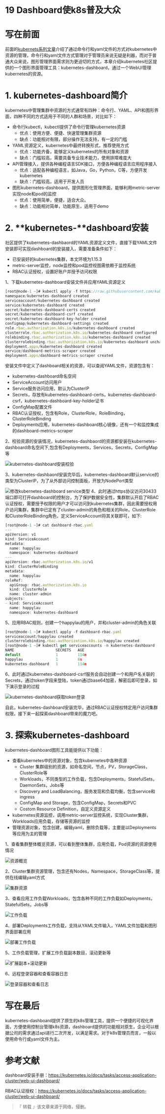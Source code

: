 # 19 Dashboard使k8s普及大众






# 写在前面

前面的[kubernets系列文章]()介绍了通过命令行和yaml文件的方式对kubernetes中资源的管理，命令行和yaml文件方式管理对于管理员来说无疑是利器，而对于普通大众来说，图形管理界面需求则为更迫切的方式，本章介绍kubernetes社区提供的一个图形界面管理工具：kubernetes-dashboard，通过一个WebUI管理kubernetes的资源。

# 1. kubernetes-dashboard简介

kubernetes中管理集群中资源的方式通常有四种：命令行、YAML、API和图形界面，四种不同的方式适用于不同的人群和场景，对比如下：

- 命令行kubectl，kubectl提供了命令行管理kubernetes资源
  - 优点：使用方便、便捷、快速管理集群资源
  - 缺点：功能相对有限，部分操作无法支持，有一定的门槛
- YAML资源定义，kubernetes中最终转换形式，推荐使用方式
  - 优点：功能齐备，能够定义kubernetes的所有对象和资源
  - 缺点：门槛较高，需要具备专业技术能力，使用排障难度大
- API管理接入，提供各种编程语言SDK接口，方便各种编程语言应用程序接入
  - 优点：适配各种编程语言，如Java，Go，Python，C等，方便开发kubernetes
  - 缺点：门槛较高，适用于开发人员
- 图形kubernetes-dashboard，提供图形化管理界面，能够利用metric-server实现node和pod的监控
  - 优点：使用简单，便捷，适合大众。
  - 缺点：功能相对简单，功能原生，适用于demo

# 2. **kubernetes-**dashboard安装

社区提供了kubernetes-dashbaord的YAML资源定义文件，直接下载YAML文件安装即可实现dashboard的安装接入，需要准备条件如下：

- 已安装好的kubernetes集群，本文环境为1.15.3
- metric-server监控，node监控和pod监控视图需依赖于监控系统
- RBAC认证授权，设置好账户并授予访问权限

1、下载kubernetes-dashboard安装文件并应用YAML资源定义

```js
[root@node-1 ~]# kubectl apply -f https://raw.githubusercontent.com/kubernetes/dashboard/v2.0.0-beta8/aio/deploy/recommended.yaml
namespace/kubernetes-dashboard created
serviceaccount/kubernetes-dashboard created
service/kubernetes-dashboard created
secret/kubernetes-dashboard-certs created
secret/kubernetes-dashboard-csrf created
secret/kubernetes-dashboard-key-holder created
configmap/kubernetes-dashboard-settings created
role.rbac.authorization.k8s.io/kubernetes-dashboard created
clusterrole.rbac.authorization.k8s.io/kubernetes-dashboard configured
rolebinding.rbac.authorization.k8s.io/kubernetes-dashboard created
clusterrolebinding.rbac.authorization.k8s.io/kubernetes-dashboard unchanged
deployment.apps/kubernetes-dashboard created
service/dashboard-metrics-scraper created
deployment.apps/dashboard-metrics-scraper created
```

安装文件中定义了dashboard相关的资源，可以查阅YAML文件，资源包含有：

- kubernetes-dashboard命名空间
- ServiceAccount访问用户
- Service服务访问应用，默认为ClusterIP
- Secrets，存放有kubernetes-dashboard-certs，kubernetes-dashboard-csrf，kubernetes-dashboard-key-holder证书
- ConfigMap配置文件
- RBAC认证授权，包含有Role，ClusterRole，RoleBinding，ClusterRoleBinding
- Deployments应用，kubernetes-dashboard核心镜像，还有一个和监控集成的dashboard-metrics-scraper

2、校验资源的安装情况，kubernetes-dashbaord的资源都安装在kubernetes-dashboard命名空间下,包含有Deployments，Services，Secrets，ConfigMap等

![kubernetes-dashboard安装校验](http://agou-ops-file.oss-cn-shanghai.aliyuncs.com/blog-images/k8s%E5%9F%BA%E7%A1%80/kubernetes%E7%B3%BB%E5%88%97%E6%95%99%E7%A8%8B(%E4%BA%8C%E5%8D%81%E4%B8%80)dashboard%E4%BD%BFk8s%E6%99%AE%E5%8F%8A%E5%A4%A7%E4%BC%97/1%20-%20qfgj5u3014.gif)

3、kubernetes-dashbaord安装完毕后，kubernetes-dashboard默认service的类型为ClusterIP，为了从外部访问控制面板，开放为NodePort类型

![修改kubernetes-dashboard service类型](http://agou-ops-file.oss-cn-shanghai.aliyuncs.com/blog-images/k8s%E5%9F%BA%E7%A1%80/kubernetes%E7%B3%BB%E5%88%97%E6%95%99%E7%A8%8B(%E4%BA%8C%E5%8D%81%E4%B8%80)dashboard%E4%BD%BFk8s%E6%99%AE%E5%8F%8A%E5%A4%A7%E4%BC%97/2%20-%20hdifejzdkg.gif)
4、此时通过https协议访问30433端口即可打开dashboard的控制台，为了保护数据安全性，集群默认开启了RBAC认证授权，需要授予权限的用户才可以访问到kubernetes集群，因此需要授权用户访问集群，集群中已定有了cluster-admin的角色和相关的Role，ClusterRole和ClusterRoleBinding角色，定义ServiceAccount将其关联即可，如下:

```js
[root@node-1 ~]# cat dashboard-rbac.yaml 
---
apiVersion: v1
kind: ServiceAccount
metadata:
  name: happylau 
  namespace: kubernetes-dashboard
---
apiVersion: rbac.authorization.k8s.io/v1
kind: ClusterRoleBinding
metadata:
  name: happylau
roleRef:
  apiGroup: rbac.authorization.k8s.io
  kind: ClusterRole
  name: cluster-admin
subjects:
- kind: ServiceAccount
  name: happylau 
  namespace: kubernetes-dashboard
```

5、应用RBAC规则，创建一个happylau的用户，并和cluster-admin的角色关联

```js
[root@node-1 ~]# kubectl apply -f dashboard-rbac.yaml 
serviceaccount/happylau created
clusterrolebinding.rbac.authorization.k8s.io/happylau created
[root@node-1 ~]# kubectl get serviceaccounts -n kubernetes-dashboard 
NAME                   SECRETS   AGE
default                1         114m
happylau               1         8s
kubernetes-dashboard   1         114m
```

6、此时通过kubernetes-dashboard-csrf服务会自动创建一个和用户名关联的Secrets，通过token字段来登陆，token通过base64加密，解密后即可登录，如下演示登录的过程

![kubernetes-dashboard获取token登录](http://agou-ops-file.oss-cn-shanghai.aliyuncs.com/blog-images/k8s%E5%9F%BA%E7%A1%80/kubernetes%E7%B3%BB%E5%88%97%E6%95%99%E7%A8%8B(%E4%BA%8C%E5%8D%81%E4%B8%80)dashboard%E4%BD%BFk8s%E6%99%AE%E5%8F%8A%E5%A4%A7%E4%BC%97/3%20-%20gkqlkgm9gd.gif)

自此，kubernetes-dashboard安装完毕，通过RBAC认证授权特定用户访问集群权限，接下来一起探索dashboard带来的魔力吧。

# 3. 探索**kubernetes-dashboard**

kubernetes-dashboard图形工具能提供以下功能：

- 查看kubernetes中的资源对象，包含kubernetes中各种资源
  - Cluster  集群级别的资源，如命名空间，节点，PV，StorageClass，ClusterRole等
  - Workloads，不同类型的工作负载，包含Deployments，StatefulSets，DaemonSets，Jobs等
  - Discovery and LoadBalancing，服务发现和负载均衡，包含service和ingress
  - ConfigMap and Storage，包含ConfigMap，Secrets和PVC
  - Costom Resource Definition，自定义资源定义
- kubernetes资源监控，调用metric-server监控系统，实现Cluster集群，Workloads应用负载，存储等资源的监控
- 管理资源对象，包含创建，编辑yaml，删除负载等，主要是以Deployments等应用为主的管理

1、查看集群整体概览资源，可以看到整体集群，应用负载，Pod资源的资源使用情况

![资源概览](http://agou-ops-file.oss-cn-shanghai.aliyuncs.com/blog-images/k8s%E5%9F%BA%E7%A1%80/kubernetes%E7%B3%BB%E5%88%97%E6%95%99%E7%A8%8B(%E4%BA%8C%E5%8D%81%E4%B8%80)dashboard%E4%BD%BFk8s%E6%99%AE%E5%8F%8A%E5%A4%A7%E4%BC%97/4%20-%20rulsbe0plr.gif)

2、Cluster集群资源管理，包含还有Nodes，Namespace，StorageClass等，提供在线编辑yaml方式

![集群资源](http://agou-ops-file.oss-cn-shanghai.aliyuncs.com/blog-images/k8s%E5%9F%BA%E7%A1%80/kubernetes%E7%B3%BB%E5%88%97%E6%95%99%E7%A8%8B(%E4%BA%8C%E5%8D%81%E4%B8%80)dashboard%E4%BD%BFk8s%E6%99%AE%E5%8F%8A%E5%A4%A7%E4%BC%97/5%20-%20hrg1tbf83c.gif)

3、查看应用工作负载Workloads，包含各种不同的工作负载如Deployments，StatefulSets，Jobs等

![工作负载](http://agou-ops-file.oss-cn-shanghai.aliyuncs.com/blog-images/k8s%E5%9F%BA%E7%A1%80/kubernetes%E7%B3%BB%E5%88%97%E6%95%99%E7%A8%8B(%E4%BA%8C%E5%8D%81%E4%B8%80)dashboard%E4%BD%BFk8s%E6%99%AE%E5%8F%8A%E5%A4%A7%E4%BC%97/6%20-%20ep74ttkzsq.gif)

4、部署Deployments工作负载，支持从YAML文件输入，YAML文件加载和图形界面部署应用

![部署工作负载](http://agou-ops-file.oss-cn-shanghai.aliyuncs.com/blog-images/k8s%E5%9F%BA%E7%A1%80/kubernetes%E7%B3%BB%E5%88%97%E6%95%99%E7%A8%8B(%E4%BA%8C%E5%8D%81%E4%B8%80)dashboard%E4%BD%BFk8s%E6%99%AE%E5%8F%8A%E5%A4%A7%E4%BC%97/7%20-%206hzcg7s761.gif)

5、工作负载管理，扩展工作负载副本数目，滚动更新等

![扩展副本+滚动更新](http://agou-ops-file.oss-cn-shanghai.aliyuncs.com/blog-images/k8s%E5%9F%BA%E7%A1%80/kubernetes%E7%B3%BB%E5%88%97%E6%95%99%E7%A8%8B(%E4%BA%8C%E5%8D%81%E4%B8%80)dashboard%E4%BD%BFk8s%E6%99%AE%E5%8F%8A%E5%A4%A7%E4%BC%97/8%20-%20a2mvzinf2o.gif)

6、远程登录容器和查看容器日志

![登录容器和查看日志](http://agou-ops-file.oss-cn-shanghai.aliyuncs.com/blog-images/k8s%E5%9F%BA%E7%A1%80/kubernetes%E7%B3%BB%E5%88%97%E6%95%99%E7%A8%8B(%E4%BA%8C%E5%8D%81%E4%B8%80)dashboard%E4%BD%BFk8s%E6%99%AE%E5%8F%8A%E5%A4%A7%E4%BC%97/9%20-%20wg24e0cujb.gif)

# 写在最后

kubernetes-dashboard提供了原生的k8s管理工具，提供一个便捷的可视化界面，方便使用控制台管理k8s资源，dashboard提供的功能相对原生，企业可以根据公司的需求通过api进行二次开发，以满足需求。对于k8s管理员而言，一般以使用命令行或yaml文件为主。

# 参考文献

dashboard安装手册：https://kubernetes.io/docs/tasks/access-application-cluster/web-ui-dashboard/

RBAC认证授权：https://kubernetes.io/docs/tasks/access-application-cluster/web-ui-dashboard/

> 『 转载 』该文章来源于网络，侵删。 


